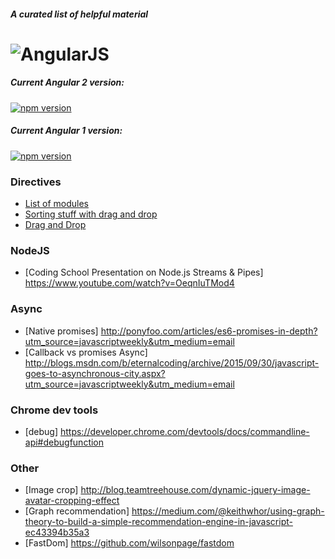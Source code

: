 #### *A curated list of helpful material*

# ![AngularJS](https://angular.io/resources/images/logos/standard/shield-large.png)

##### Current Angular 2 version:
[![npm version](https://badge.fury.io/js/angular2.svg)](http://badge.fury.io/js/angular2)
##### Current Angular 1 version:
[![npm version](https://badge.fury.io/js/angular.svg)](http://badge.fury.io/js/angular)

### Directives
* [List of modules](https://ngmodules.com/?page=8)
* [Sorting stuff with drag and drop](http://rubaxa.github.io/Sortable/)
* [Drag and Drop](http://codef0rmer.github.io/angular-dragdrop/#/list)

### NodeJS
* [Coding School Presentation on Node.js Streams & Pipes] https://www.youtube.com/watch?v=OeqnIuTMod4

### Async
* [Native promises] http://ponyfoo.com/articles/es6-promises-in-depth?utm_source=javascriptweekly&utm_medium=email
* [Callback vs promises Async] http://blogs.msdn.com/b/eternalcoding/archive/2015/09/30/javascript-goes-to-asynchronous-city.aspx?utm_source=javascriptweekly&utm_medium=email

### Chrome dev tools
* [debug] https://developer.chrome.com/devtools/docs/commandline-api#debugfunction
### Other
* [Image crop] http://blog.teamtreehouse.com/dynamic-jquery-image-avatar-cropping-effect
* [Graph recommendation] https://medium.com/@keithwhor/using-graph-theory-to-build-a-simple-recommendation-engine-in-javascript-ec43394b35a3
* [FastDom] https://github.com/wilsonpage/fastdom


